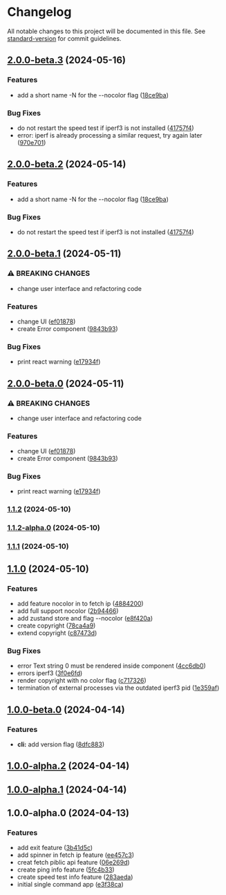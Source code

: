 # Changelog

All notable changes to this project will be documented in this file. See [standard-version](https://github.com/conventional-changelog/standard-version) for commit guidelines.

## [2.0.0-beta.3](https://github.com/teplostanski/nche/compare/v2.0.0-beta.1...v2.0.0-beta.3) (2024-05-16)

### Features

- add a short name -N for the --nocolor flag ([18ce9ba](https://github.com/teplostanski/nche/commit/18ce9ba32c98de025ff32330a311cb527f7595f0))

### Bug Fixes

- do not restart the speed test if iperf3 is not installed ([41757f4](https://github.com/teplostanski/nche/commit/41757f4c265a438fe1dab24327bb6cd22ce3898e))
- error: iperf is already processing a similar request, try again later ([970e701](https://github.com/teplostanski/nche/commit/970e701a4bbf5e2e56d34122c7b3d48868970ca5))

## [2.0.0-beta.2](https://github.com/teplostanski/nche/compare/v2.0.0-beta.1...v2.0.0-beta.2) (2024-05-14)

### Features

- add a short name -N for the --nocolor flag ([18ce9ba](https://github.com/teplostanski/nche/commit/18ce9ba32c98de025ff32330a311cb527f7595f0))

### Bug Fixes

- do not restart the speed test if iperf3 is not installed ([41757f4](https://github.com/teplostanski/nche/commit/41757f4c265a438fe1dab24327bb6cd22ce3898e))

## [2.0.0-beta.1](https://github.com/teplostanski/nche/compare/v1.1.2-alpha.0...v2.0.0-beta.1) (2024-05-11)

### ⚠ BREAKING CHANGES

- change user interface and refactoring code

### Features

- change UI ([ef01878](https://github.com/teplostanski/nche/commit/ef018783048507e0ae5a67a7a76d02889ffd509e))
- create Error component ([9843b93](https://github.com/teplostanski/nche/commit/9843b93e9be94cd6ab0535d876065c104a3e98de))

### Bug Fixes

- print react warning ([e17934f](https://github.com/teplostanski/nche/commit/e17934f74ba40a8a3c7b1526aa8840649bcb3350))

## [2.0.0-beta.0](https://github.com/teplostanski/nche/compare/v1.1.2-alpha.0...v2.0.0-beta.0) (2024-05-11)

### ⚠ BREAKING CHANGES

- change user interface and refactoring code

### Features

- change UI ([ef01878](https://github.com/teplostanski/nche/commit/ef018783048507e0ae5a67a7a76d02889ffd509e))
- create Error component ([9843b93](https://github.com/teplostanski/nche/commit/9843b93e9be94cd6ab0535d876065c104a3e98de))

### Bug Fixes

- print react warning ([e17934f](https://github.com/teplostanski/nche/commit/e17934f74ba40a8a3c7b1526aa8840649bcb3350))

### [1.1.2](https://github.com/teplostanski/nche/compare/v1.1.2-alpha.0...v1.1.2) (2024-05-10)

### [1.1.2-alpha.0](https://github.com/teplostanski/nche/compare/v1.1.1...v1.1.2-alpha.0) (2024-05-10)

### [1.1.1](https://github.com/teplostanski/nche/compare/v1.1.0...v1.1.1) (2024-05-10)

## [1.1.0](https://github.com/teplostanski/nche/compare/v1.0.0-beta.0...v1.1.0) (2024-05-10)

### Features

- add feature nocolor in to fetch ip ([4884200](https://github.com/teplostanski/nche/commit/488420002ba624eec67f5c5eff2fba57101fb71d))
- add full support nocolor ([2b94466](https://github.com/teplostanski/nche/commit/2b9446698f78e4d5cd965021fd3321b6fba50f99))
- add zustand store and flag --nocolor ([e8f420a](https://github.com/teplostanski/nche/commit/e8f420a336c8ffc9636ffb6a8b8c29ba02e6611a))
- create copyright ([78ca4a9](https://github.com/teplostanski/nche/commit/78ca4a9362075bebd643d33c1773c222dd450312))
- extend copyright ([c87473d](https://github.com/teplostanski/nche/commit/c87473ddc40a9e016ee816ad23a4229674e037eb))

### Bug Fixes

- error Text string 0 must be rendered inside <Text> component ([4cc6db0](https://github.com/teplostanski/nche/commit/4cc6db07b7e18ac37262c2c107e93a2aba31a0e0))
- errors iperf3 ([3f0e6fd](https://github.com/teplostanski/nche/commit/3f0e6fdd2c3d24553c0714538c552c2c460a6981))
- render copyright with no color flag ([c717326](https://github.com/teplostanski/nche/commit/c7173261c5c22482bdc4c69f5b14d1ec27a99fdd))
- termination of external processes via the outdated iperf3 pid ([1e359af](https://github.com/teplostanski/nche/commit/1e359af9e4b3bbdae971ba637052ea2b8e2a8563))

## [1.0.0-beta.0](https://github.com/teplostanski/nche/compare/v1.0.0-alpha.2...v1.0.0-beta.0) (2024-04-14)

### Features

- **cli:** add version flag ([8dfc883](https://github.com/teplostanski/nche/commit/8dfc88399d5620a0b5b3def5c858d82fdc39cacb))

## [1.0.0-alpha.2](https://github.com/teplostanski/nche/compare/v1.0.0-alpha.1...v1.0.0-alpha.2) (2024-04-14)

## [1.0.0-alpha.1](https://github.com/teplostanski/nche/compare/v1.0.0-alpha.0...v1.0.0-alpha.1) (2024-04-14)

## 1.0.0-alpha.0 (2024-04-13)

### Features

- add exit feature ([3b41d5c](https://github.com/teplostanski/nche/commit/3b41d5c8254e5c0d7ffa6fcdf878af3c697af0d1))
- add spinner in fetch ip feature ([ee457c3](https://github.com/teplostanski/nche/commit/ee457c366d5a3c70d5623ddcf64ddacb256dde18))
- creat fetch piblic api feature ([06e269d](https://github.com/teplostanski/nche/commit/06e269d4bad7ff3ac411160bfd3740a33a237bea))
- create ping info feature ([5fc4b33](https://github.com/teplostanski/nche/commit/5fc4b335aad5e9413dadcb16b305ae32b5ac91fc))
- create speed test info feature ([283aeda](https://github.com/teplostanski/nche/commit/283aeda1c5390400beceafa047a24acef47ef5b0))
- initial single command app ([e3f38ca](https://github.com/teplostanski/nche/commit/e3f38ca5ce4b8b18ec44cc2ba5b4ae970c4f07f8))
